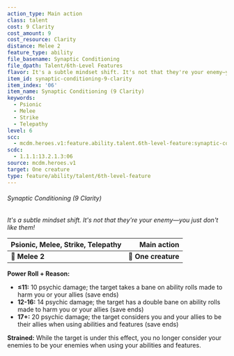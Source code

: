 ```yaml
---
action_type: Main action
class: talent
cost: 9 Clarity
cost_amount: 9
cost_resource: Clarity
distance: Melee 2
feature_type: ability
file_basename: Synaptic Conditioning
file_dpath: Talent/6th-Level Features
flavor: It's a subtle mindset shift. It's not that they're your enemy—you just don't like them!
item_id: synaptic-conditioning-9-clarity
item_index: '06'
item_name: Synaptic Conditioning (9 Clarity)
keywords:
  - Psionic
  - Melee
  - Strike
  - Telepathy
level: 6
scc:
  - mcdm.heroes.v1:feature.ability.talent.6th-level-feature:synaptic-conditioning-9-clarity
scdc:
  - 1.1.1:13.2.1.3:06
source: mcdm.heroes.v1
target: One creature
type: feature/ability/talent/6th-level-feature
---
```


###### Synaptic Conditioning (9 Clarity)

*It's a subtle mindset shift. It's not that they're your enemy—you just don't like them!*

| **Psionic, Melee**, **Strike, Telepathy** |     **Main action** |
| ----------------------------------------- | ------------------: |
| **📏 Melee 2**                            | **🎯 One creature** |

**Power Roll + Reason:**

- **≤11:** 10 psychic damage; the target takes a bane on ability rolls made to harm you or your allies (save ends)
- **12-16:** 14 psychic damage; the target has a double bane on ability rolls made to harm you or your allies (save ends)
- **17+:** 20 psychic damage; the target considers you and your allies to be their allies when using abilities and features (save ends)

**Strained:** While the target is under this effect, you no longer consider your enemies to be your enemies when using your abilities and features.
